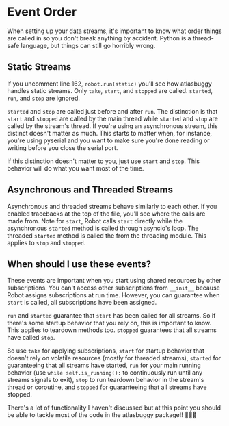 # Event Order

When setting up your data streams, it's important to know what order things are called in so you don't break anything by accident. Python is a thread-safe language, but things can still go horribly wrong.

## Static Streams

If you uncomment line 162, ```robot.run(static)``` you'll see how atlasbuggy handles static streams. Only ```take```, ```start```, and ```stopped``` are called. ```started```, ```run```, and ```stop``` are ignored.

```started``` and ```stop``` are called just before and after ```run```. The distinction is that ```start``` and ```stopped``` are called by the main thread while ```started``` and ```stop``` are called by the stream's thread. If you're using an asynchronous stream, this distinct doesn't matter as much. This starts to matter when, for instance, you're using pyserial and you want to make sure you're done reading or writing before you close the serial port.

If this distinction doesn't matter to you, just use ```start``` and ```stop```. This behavior will do what you want most of the time.

## Asynchronous and Threaded Streams

Asynchronous and threaded streams behave similarly to each other. If you enabled tracebacks at the top of the file, you'll see where the calls are made from. Note for ```start```, Robot calls ```start``` directly while the asynchronous ```started``` method is called through asyncio's loop. The threaded ```started``` method is called the from the threading module. This applies to ```stop``` and ```stopped```.

## When should I use these events?

These events are important when you start using shared resources by other subscriptions. You can't access other subscriptions from ```__init__``` because Robot assigns subscriptions at run time. However, you can guarantee when ```start``` is called, all subscriptions have been assigned.

```run``` and ```started``` guarantee that ```start``` has been called for all streams. So if there's some startup behavior that you rely on, this is important to know. This applies to teardown methods too. ```stopped``` guarantees that all streams have called ```stop```.

So use ```take``` for applying subscriptions, ```start``` for startup behavior that doesn't rely on volatile resources (mostly for threaded streams), ```started``` for guaranteeing that all streams have started, ```run``` for your main running behavior (use ```while self.is_running():``` to continuously run until any streams signals to exit), ```stop``` to run teardown behavior in the stream's thread or coroutine, and ```stopped``` for guaranteeing that all streams have stopped.

There's a lot of functionality I haven't discussed but at this point you should be able to tackle most of the code in the atlasbuggy package!! 🎉🎉🎉
